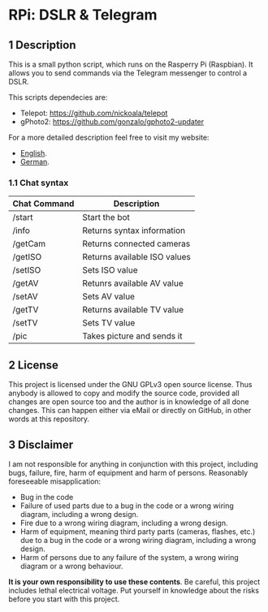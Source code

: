 # RPi: DSLR & Telegram

## 1 Description

This is a small python script, which runs on the Rasperry Pi (Raspbian). It allows you to send commands via the Telegram messenger to control a DSLR.

This scripts dependecies are:
- Telepot: https://github.com/nickoala/telepot
- gPhoto2: https://github.com/gonzalo/gphoto2-updater

For a more detailed description feel free to visit my website:

- [English](http://deloarts.com/en/scripts/raspberry/telegram-bot).
- [German](http://deloarts.com/de/scripts/raspberry/telegram-bot).

### 1.1 Chat syntax

Chat Command    |Description
----------------|----------------------------
/start    		|Start the bot
/info 			|Returns syntax information
/getCam 		|Returns connected cameras			
/getISO 		|Returns available ISO values
/setISO <value>	|Sets ISO value
/getAV 			|Retunrs available AV value
/setAV <value>	|Sets AV value
/getTV 			|Returns available TV value
/setTV <value> 	|Sets TV value
/pic 			|Takes picture and sends it

## 2 License

This project is licensed under the GNU GPLv3 open source license. Thus anybody is allowed to copy and modify the source code, provided all changes are open source too and the author is in knowledge of all done changes. This can happen either via eMail or directly on GitHub, in other words at this repository.

## 3 Disclaimer

I am not responsible for anything in conjunction with this project, including bugs, failure, fire, harm of equipment and harm of persons. Reasonably foreseeable misapplication:

- Bug in the code
- Failure of used parts due to a bug in the code or a wrong wiring diagram, including a wrong design.
- Fire due to a wrong wiring diagram, including a wrong design.
- Harm of equipment, meaning third party parts (cameras, flashes, etc.) due to a bug in the code or a wrong wiring diagram, including a wrong design.
- Harm of persons due to any failure of the system, a wrong wiring diagram or a wrong behaviour.

**It is your own responsibility to use these contents**. Be careful, this project includes lethal electrical voltage. Put yourself in knowledge about the risks before you start with this project.